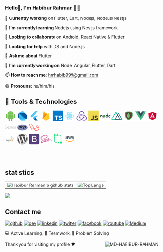 ### Hello👋, I'm Habibur Rahman 🙋‍♂️

🔭 **Currently working** on Flutter, Dart, Nodejs, Node.js(Nestjs)

🌱 **I’m currently learning** Nodejs using Nestjs framework

👯 **Looking to collaborate** on Android, React Native & Flutter

🤔 **Looking for help** with DS and Node.js

💬 **Ask me about** Flutter

🔭 **I’m currently working on**  Node, Angular, Flutter, Dart

📫 **How to reach me**: hmhabib999@gmail.com

😄 **Pronouns:** he/him/his 

## 🔭 Tools & Technologies

<code><img height="35" src="https://raw.githubusercontent.com/MD-HABIBUR-RAHMAN/MD-HABIBUR-RAHMAN/master/icons/android.png"></code>
<code><img height="35" src="https://raw.githubusercontent.com/MD-HABIBUR-RAHMAN/MD-HABIBUR-RAHMAN/master/icons/dart.png"></code>
<code><img height="35" src="https://raw.githubusercontent.com/MD-HABIBUR-RAHMAN/MD-HABIBUR-RAHMAN/master/icons/flutter.png"></code>
<code><img height="35" src="https://raw.githubusercontent.com/MD-HABIBUR-RAHMAN/MD-HABIBUR-RAHMAN/master/icons/firebase.png"></code>
<code><img height="35" src="https://raw.githubusercontent.com/MD-HABIBUR-RAHMAN/MD-HABIBUR-RAHMAN/master/icons/typescript.png"></code>
<code><img height="35" src="https://raw.githubusercontent.com/MD-HABIBUR-RAHMAN/MD-HABIBUR-RAHMAN/master/icons/react.png"></code>
<code><img height="35" src="https://raw.githubusercontent.com/MD-HABIBUR-RAHMAN/MD-HABIBUR-RAHMAN/master/icons/redux.png"></code>
<code><img height="35" src="https://raw.githubusercontent.com/MD-HABIBUR-RAHMAN/MD-HABIBUR-RAHMAN/master/icons/javascript%20(1).png"></code>
<code><img height="35" src="https://raw.githubusercontent.com/MD-HABIBUR-RAHMAN/MD-HABIBUR-RAHMAN/master/icons/nodejs.png"></code>
<code><img height="35" src="https://raw.githubusercontent.com/MD-HABIBUR-RAHMAN/MD-HABIBUR-RAHMAN/master/icons/nuxtjs-icon.svg"></code>
<code><img height="35" src="https://raw.githubusercontent.com/MD-HABIBUR-RAHMAN/MD-HABIBUR-RAHMAN/master/icons/mongodb.png"></code>
<code><img height="35" src="https://raw.githubusercontent.com/MD-HABIBUR-RAHMAN/MD-HABIBUR-RAHMAN/master/icons/vue.png"></code>
<code><img height="35" src="https://raw.githubusercontent.com/MD-HABIBUR-RAHMAN/MD-HABIBUR-RAHMAN/master/icons/angular.png"></code>
<code><img height="35" src="https://raw.githubusercontent.com/MD-HABIBUR-RAHMAN/MD-HABIBUR-RAHMAN/master/icons/express.png"></code>
<code><img height="35" src="https://raw.githubusercontent.com/MD-HABIBUR-RAHMAN/MD-HABIBUR-RAHMAN/master/icons/php.png"></code>
<code><img height="35" src="https://raw.githubusercontent.com/MD-HABIBUR-RAHMAN/MD-HABIBUR-RAHMAN/master/icons/laravel.png"></code>
<br>
<code><img height="35" src="https://raw.githubusercontent.com/MD-HABIBUR-RAHMAN/MD-HABIBUR-RAHMAN/master/icons/mysql.png"></code>
<code><img height="35" src="https://raw.githubusercontent.com/MD-HABIBUR-RAHMAN/MD-HABIBUR-RAHMAN/master/icons/wordpress.png"></code>
<code><img height="35" src="https://raw.githubusercontent.com/MD-HABIBUR-RAHMAN/MD-HABIBUR-RAHMAN/master/icons/bootstrap.png"></code>
<code><img height="35" src="https://raw.githubusercontent.com/MD-HABIBUR-RAHMAN/MD-HABIBUR-RAHMAN/master/icons/sass.png"></code>
<code><img height="35" src="https://raw.githubusercontent.com/MD-HABIBUR-RAHMAN/MD-HABIBUR-RAHMAN/master/icons/git.png"></code>
<code><img height="35" src="https://raw.githubusercontent.com/MD-HABIBUR-RAHMAN/MD-HABIBUR-RAHMAN/master/icons/aws.png"></code>

<br><br>
##

## statistics

|       |  |
| :----: |    :----:   |
| ![Habibur Rahman's github stats](https://github-readme-stats.vercel.app/api?username=MD-HABIBUR-RAHMAN&show_icons=true&theme=radical)| [![Top Langs](https://github-readme-stats.vercel.app/api/top-langs/?username=MD-HABIBUR-RAHMAN)]()|

<img src="https://github.com/punitkmryh/punitkmryh/blob/master/wave.svg" />

## Contact me

[<img src='https://img.icons8.com/color/2x/github--v1.png' alt='github' height='40'>](https://github.com/MD-HABIBUR-RAHMAN) [<img src='https://cdn.jsdelivr.net/npm/simple-icons@3.0.1/icons/dev-dot-to.svg' alt='dev' height='40'>](https://dev.to) [<img src='https://img.icons8.com/color/2x/linkedin.png' alt='linkedin' height='40'>](https://www.linkedin.com/) [<img src='https://img.icons8.com/color/2x/twitter.png' alt='twitter' height='40'>](https://twitter.com/)  [<img src='https://img.icons8.com/color/2x/facebook-new.png' alt='facebook' height='40'>](https://www.facebook.com/hmhabiburrahmanBD)  [<img src='https://img.icons8.com/color/2x/youtube-play.png' alt='youtube' height='40'>](https://www.youtube.com/channel/UCNPuhIMO-v2f4mwtsBe5Iiw) [<img src='https://img.icons8.com/color/2x/medium-logo.png' alt='Medium' height='40'>](https://medium.com/) 

💻 Active Learning, 🤝 Teamwork, 👨‍ Problem Solving


<img align='right' src="https://komarev.com/ghpvc/?username=MD-HABIBUR-RAHMAN" alt="MD-HABIBUR-RAHMAN" />
Thank you for visiting my profile ❤️ 
